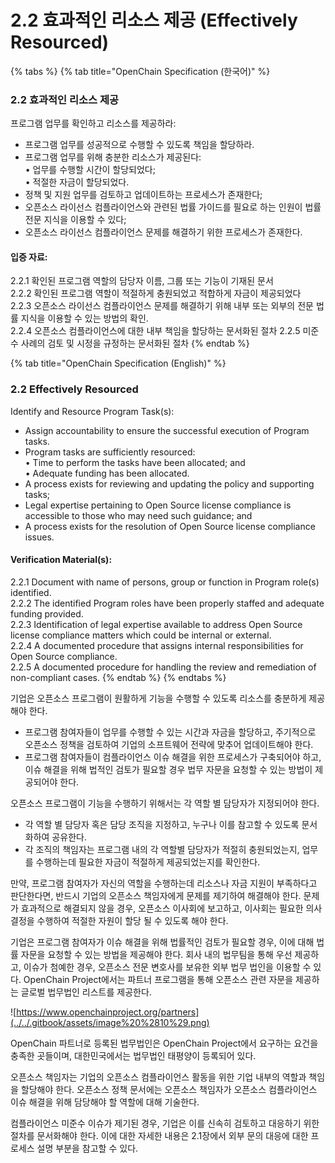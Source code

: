 # 2.2 효과적인 리소스 제공 \(Effectively Resourced\)

{% tabs %}
{% tab title="OpenChain Specification \(한국어\)" %}
### 2.2 효과적인 리소스 제공

프로그램 업무를 확인하고 리소스를 제공하라:  
 - 프로그램 업무를 성공적으로 수행할 수 있도록 책임을 할당하라.  
 - 프로그램 업무를 위해 충분한 리소스가 제공된다:  
    • 업무를 수행할 시간이 할당되었다;  
    • 적절한 자금이 할당되었다.  
 - 정책 및 지원 업무를 검토하고 업데이트하는 프로세스가 존재한다;  
 - 오픈소스 라이선스 컴플라이언스와 관련된 법률 가이드를 필요로 하는 인원이 법률 전문 지식을 이용할 수 있다;  
 - 오픈소스 라이선스 컴플라이언스 문제를 해결하기 위한 프로세스가 존재한다.

#### 입증 자료:

 2.2.1 확인된 프로그램 역할의 담당자 이름, 그룹 또는 기능이 기재된 문서  
 2.2.2 확인된 프로그램 역할이 적절하게 충원되었고 적합하게 자금이 제공되었다  
 2.2.3 오픈소스 라이선스 컴플라이언스 문제를 해결하기 위해 내부 또는 외부의 전문 법률 지식을 이용할 수 있는 방법의 확인.  
 2.2.4 오픈소스 컴플라이언스에 대한 내부 책임을 할당하는 문서화된 절차 2.2.5 미준수 사례의 검토 및 시정을 규정하는 문서화된 절차
{% endtab %}

{% tab title="OpenChain Specification \(English\)" %}
### 2.2 Effectively Resourced

Identify and Resource Program Task\(s\):  
 - Assign accountability to ensure the successful execution of Program tasks.  
 - Program tasks are sufficiently resourced:  
   • Time to perform the tasks have been allocated; and  
   • Adequate funding has been allocated.  
 - A process exists for reviewing and updating the policy and supporting tasks;  
 - Legal expertise pertaining to Open Source license compliance is accessible to those who may need such guidance; and  
 - A process exists for the resolution of Open Source license compliance issues.

#### Verification Material\(s\):

 2.2.1 Document with name of persons, group or function in Program role\(s\) identified.  
 2.2.2 The identified Program roles have been properly staffed and adequate funding provided.  
 2.2.3 Identification of legal expertise available to address Open Source license compliance matters which could be internal or external.  
 2.2.4 A documented procedure that assigns internal responsibilities for Open Source compliance.  
 2.2.5 A documented procedure for handling the review and remediation of non-compliant cases.
{% endtab %}
{% endtabs %}

기업은 오픈소스 프로그램이 원활하게 기능을 수행할 수 있도록 리소스를 충분하게 제공해야 한다.

* 프로그램 참여자들이 업무를 수행할 수 있는 시간과 자금을 할당하고, 주기적으로 오픈소스 정책을 검토하여 기업의 소프트웨어 전략에 맞추어 업데이트해야 한다.
* 프로그램 참여자들이 컴플라이언스 이슈 해결을 위한 프로세스가 구축되어야 하고, 이슈 해결을 위해 법적인 검토가 필요할 경우 법무 자문을 요청할 수 있는 방법이 제공되어야 한다.

오픈소스 프로그램이 기능을 수행하기 위해서는 각 역할 별 담당자가 지정되어야 한다.

* 각 역할 별 담당자 혹은 담당 조직을 지정하고, 누구나 이를 참고할 수 있도록 문서화하여 공유한다.
* 각 조직의 책임자는 프로그램 내의 각 역할별 담당자가 적절히 충원되었는지, 업무를 수행하는데 필요한 자금이 적절하게 제공되었는지를 확인한다.

만약, 프로그램 참여자가 자신의 역할을 수행하는데 리소스나 자금 지원이 부족하다고 판단한다면, 반드시 기업의 오픈소스 책임자에게 문제를 제기하여 해결해야 한다. 문제가 효과적으로 해결되지 않을 경우, 오픈소스 이사회에 보고하고, 이사회는 필요한 의사결정을 수행하여 적절한 자원이 할당 될 수 있도록 해야 한다.

기업은 프로그램 참여자가 이슈 해결을 위해 법률적인 검토가 필요할 경우, 이에 대해 법률 자문을 요청할 수 있는 방법을 제공해야 한다. 회사 내의 법무팀을 통해 우선 제공하고, 이슈가 첨예한 경우, 오픈소스 전문 변호사를 보유한 외부 법무 법인을 이용할 수 있다. OpenChain Project에서는 파트너 프로그램을 통해 오픈소스 관련 자문을 제공하는 글로벌 법무법인 리스트를 제공한다.

![https://www.openchainproject.org/partners](../../.gitbook/assets/image%20%2810%29.png)

OpenChain 파트너로 등록된 법무법인은 OpenChain Project에서 요구하는 요건을 충족한 곳들이며, 대한민국에서는 법무법인 태평양이 등록되어 있다.

오픈소스 책임자는 기업의 오픈소스 컴플라이언스 활동을 위한 기업 내부의 역할과 책임을 할당해야 한다. 오픈소스 정책 문서에는 오픈소스 책임자가 오픈소스 컴플라이언스 이슈 해결을 위해 담당해야 할 역할에 대해 기술한다.

컴플라이언스 미준수 이슈가 제기된 경우, 기업은 이를 신속히 검토하고 대응하기 위한 절차를 문서화해야 한다. 이에 대한 자세한 내용은 2.1장에서 외부 문의 대응에 대한 프로세스 설명 부분을 참고할 수 있다.

